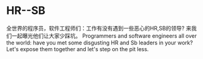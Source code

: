 # HR--SB

全世界的程序员，软件工程师们：工作有没有遇到一些恶心的HR,SB的领导? 来我们一起曝光他们让大家少踩坑。
Programmers and software engineers all over the world: have you met some disgusting HR and Sb leaders in your work?
Let's expose them together and let's step on the pit less.

